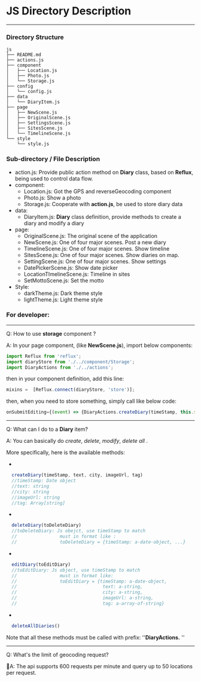 # JS Directory Description

---

### Directory Structure

```
js
├── README.md
├── actions.js
├── component
│   ├── Location.js
│   ├── Photo.js
│   └── Storage.js
├── config
│   └── config.js
├── data
│   └── DiaryItem.js
├── page
│   ├── NewScene.js
│   ├── OriginalScene.js
│   ├── SettingsScene.js
│   ├── SitesScene.js
│   └── TimelineScene.js
└── style
    └── style.js
```
### Sub-directory / File Description

- action.js: Provide public action method on **Diary** class, based on **Reflux**, being used to control data flow.
- component:
  - Location.js: Got the GPS and reverseGeocoding component
  - Photo.js: Show a photo
  - Storage.js: Cooperate with **action.js**, be used to store diary data
- data:
  - DiaryItem.js: **Diary** class definition, provide methods to create a diary and modify a diary
- page:
  - OriginalScene.js: The original scene of the application
  - NewScene.js: One of four major scenes. Post a new diary
  - TimelineScene.js: One of four major scenes. Show timeline
  - SitesScene.js: One of four major scenes. Show diaries on map.
  - SettingScene.js: One of four major scenes. Show settings
  - DatePickerScene.js: Show date picker
  - LocationTImelineScene.js: Timeline in sites
  - SetMottoScene.js: Set the motto
- Style:
  - darkTheme.js: Dark theme style
  - lightTheme.js: Light theme style

### For developer:

---

Q: How to use **storage** component ?

A: In your page component, (like **NewScene.js**), import below components:

```javascript
import Reflux from 'reflux';
import diaryStore from './../component/Storage';
import DiaryActions from './../actions';
```

then in your component definition, add this line:

```javascript
mixins =  [Reflux.connect(diaryStore, 'store')];
```

then, when you need to store something, simply call like below code:

```javascript
onSubmitEditing={(event) => {DiaryActions.createDiary(timeStamp, this.state.text)} }
```

---

Q: What can I do to a **Diary** item?

A: You can basically do *create*, *delete*, *modify*, *delete all* .

More specifically, here is the available methods:

- ​
```javascript
  createDiary(timeStamp, text, city, imageUrl, tag)
  //timeStamp: Date object
  //text: string
  //city: string
  //imageUrl: string
  //tag: Array[string]
```

- ​
```JavaScript
  deleteDiary(toDeleteDiary)
  //toDeleteDiary: Js obejct, use timeStamp to match
  //				must in format like :
  //        		toDeleteDiary = {timeStamp: a-date-object, ...}
```

- ​
```JavaScript
  editDiary(toEditDiary)
  //toEditDiary: Js object, use timeStamp to match
  //				must in format like:
  // 				toEditDiary = {timeStamp: a-date-object,
  //								text: a-string,
  //								city: a-string,
  //								imageUrl: a-string,
  //								tag: a-array-of-string}
```

- ​
```JavaScript
  deleteAllDiaries()
```

Note that all these methods must be called with prefix: ''**DiaryActions.** ''

---

Q: What's the limit of geocoding request?

A: The api supports 600 requests per minute and query up to 50 locations per request.